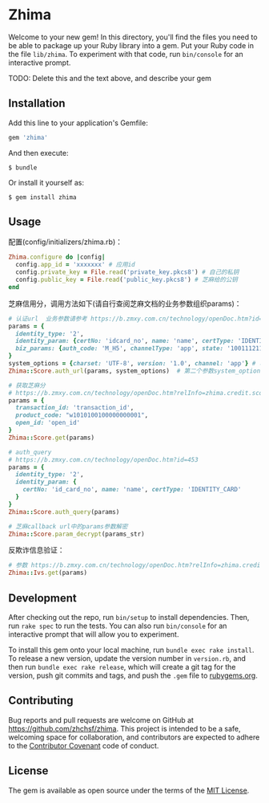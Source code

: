 # Zhima

Welcome to your new gem! In this directory, you'll find the files you need to be able to package up your Ruby library into a gem. Put your Ruby code in the file `lib/zhima`. To experiment with that code, run `bin/console` for an interactive prompt.

TODO: Delete this and the text above, and describe your gem

## Installation

Add this line to your application's Gemfile:

```ruby
gem 'zhima'
```

And then execute:

    $ bundle

Or install it yourself as:

    $ gem install zhima

## Usage
配置(config/initializers/zhima.rb)：
```ruby
Zhima.configure do |config|
  config.app_id = 'xxxxxxx' # 应用id
  config.private_key = File.read('private_key.pkcs8') # 自己的私钥
  config.public_key = File.read('public_key.pkcs8') # 芝麻给的公钥
end
```

芝麻信用分，调用方法如下(请自行查阅芝麻文档的业务参数组织params)：
```ruby
# 认证url  业务参数请参考 https://b.zmxy.com.cn/technology/openDoc.htm?id=67
params = {
  identity_type: '2', 
  identity_param: {certNo: 'idcard_no', name: 'name', certType: 'IDENTITY_CARD'}, 
  biz_params: {auth_code: 'M_H5', channelType: 'app', state: '100111211'}
}
system_options = {charset: 'UTF-8', version: '1.0', channel: 'app'} # 可省略，默认为这些参数
Zhima::Score.auth_url(params, system_options)  # 第二个参数system_options传入芝麻需要的系统参数，不传亦可（下同，省略）

# 获取芝麻分
# https://b.zmxy.com.cn/technology/openDoc.htm?relInfo=zhima.credit.score.get@1.0@1.4&relType=API_DOC&type=API_INFO_DOC&LEFT_MENU_MODEnull#Seq_1
params = {
  transaction_id: 'transaction_id', 
  product_code: "w1010100100000000001", 
  open_id: 'open_id'
}
Zhima::Score.get(params)

# auth_query
# https://b.zmxy.com.cn/technology/openDoc.htm?id=453
params = {
  identity_type: '2', 
  identity_param: {
    certNo: 'id_card_no', name: 'name', certType: 'IDENTITY_CARD'
  }
}
Zhima::Score.auth_query(params)

# 芝麻callback url中的params参数解密
Zhima::Score.param_decrypt(params_str)
```

反欺诈信息验证：
```ruby
# 参数 https://b.zmxy.com.cn/technology/openDoc.htm?relInfo=zhima.credit.ivs.detail.get@1.0@1.2&relType=API_DOC&type=API_INFO_DOC&LEFT_MENU_MODEnull
Zhima::Ivs.get(params)
```

## Development

After checking out the repo, run `bin/setup` to install dependencies. Then, run `rake spec` to run the tests. You can also run `bin/console` for an interactive prompt that will allow you to experiment.

To install this gem onto your local machine, run `bundle exec rake install`. To release a new version, update the version number in `version.rb`, and then run `bundle exec rake release`, which will create a git tag for the version, push git commits and tags, and push the `.gem` file to [rubygems.org](https://rubygems.org).

## Contributing

Bug reports and pull requests are welcome on GitHub at https://github.com/zhchsf/zhima. This project is intended to be a safe, welcoming space for collaboration, and contributors are expected to adhere to the [Contributor Covenant](http://contributor-covenant.org) code of conduct.


## License

The gem is available as open source under the terms of the [MIT License](http://opensource.org/licenses/MIT).

